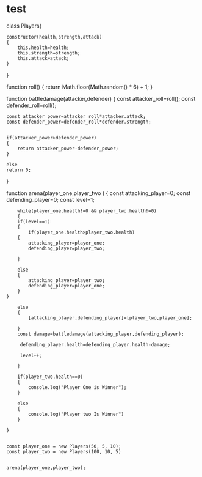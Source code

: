 # test

class Players{

    constructor(health,strength,attack)
    {
        this.health=health;
        this.strength=strength;
        this.attack=attack;
    }


}

function roll()
{
    return Math.floor(Math.random() * 6) + 1;
}


function battledamage(attacker,defender)
{
    const attacker_roll=roll();
    const defender_roll=roll();

    const attacker_power=attacker_roll*attacker.attack;
    const defender_power=defender_roll*defender.strength;


    if(attacker_power>defender_power)
    {
        return attacker_power-defender_power;
    }

    else
    return 0;


}

function arena(player_one,player_two )
    {   const attacking_player=0;
        const defending_player=0;
        const level=1;

        while(player_one.health!=0 && player_two.health!=0)
        {
        if(level==1)
        {
            if(player_one.health>player_two.health)
        {
            attacking_player=player_one;
            defending_player=player_two;

        }

        else
        {
            attacking_player=player_two;
            defending_player=player_one;    
        }
    }
        
        else
        {
            [attacking_player,defending_player]=[player_two,player_one];

        }
        const damage=battledamage(attacking_player,defending_player);

         defending_player.health=defending_player.health-damage;

         level++;

        }

        if(player_two.health==0)
        {
            console.log("Player One is Winner");
        }

        else
        {
            console.log("Player two Is Winner")
        }
    
    }


    const player_one = new Players(50, 5, 10);
    const player_two = new Players(100, 10, 5)


    arena(player_one,player_two);

